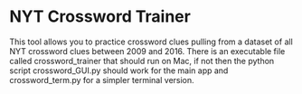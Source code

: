 # NYT Crossword Trainer

This tool allows you to practice crossword clues pulling from a dataset of all NYT crossword clues between 2009 and 2016. There is an executable file called crossword_trainer that should run on Mac, if not then the python script crossword_GUI.py should work for the main app and crossword_term.py for a simpler terminal version.

